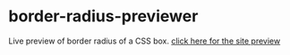 # border-radius-previewer
 Live preview of border radius of a CSS box.
 [click here for the site preview](https://border-radius-previewer.pages.dev/)
